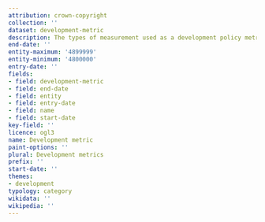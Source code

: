 ```yaml
---
attribution: crown-copyright
collection: ''
dataset: development-metric
description: The types of measurement used as a development policy metric
end-date: ''
entity-maximum: '4899999'
entity-minimum: '4800000'
entry-date: ''
fields:
- field: development-metric
- field: end-date
- field: entity
- field: entry-date
- field: name
- field: start-date
key-field: ''
licence: ogl3
name: Development metric
paint-options: ''
plural: Development metrics
prefix: ''
start-date: ''
themes:
- development
typology: category
wikidata: ''
wikipedia: ''
---
```

